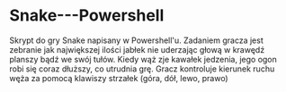 # Snake---Powershell
Skrypt do gry Snake napisany w Powershell'u. Zadaniem gracza jest zebranie jak największej ilości jabłek nie uderzając głową w krawędź planszy bądź we swój tułów. Kiedy wąż zje kawałek jedzenia, jego ogon robi się coraz dłuższy, co utrudnia grę. Gracz kontroluje kierunek ruchu węża za pomocą klawiszy strzałek (góra, dół, lewo, prawo) 

